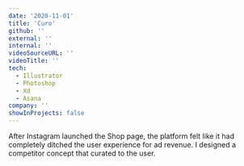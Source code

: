 ```yaml
---
date: '2020-11-01'
title: 'Curo'
github: ''
external: ''
internal: ''
videoSourceURL: ''
videoTitle: ''
tech:
  - Illustrator
  - Photoshop
  - Xd
  - Asana
company: ''
showInProjects: false
---
```


After Instagram launched the Shop page, the platform felt like it had completely ditched the user experience for ad revenue. I designed a competitor concept that curated to the user.
